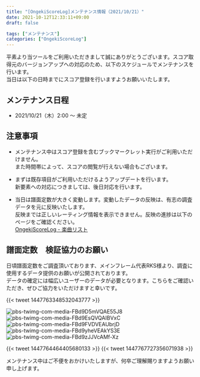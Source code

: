 ```yaml
---
title: "[OngekiScoreLog]メンテナンス情報（2021/10/21）"
date: 2021-10-12T12:33:11+09:00
draft: false

tags: ["メンテナンス"]
categories: ["OngekiScoreLog"]
---
```


平素より当ツールをご利用いただきまして誠にありがとうございます。スコア取得元のバージョンアップへの対応のため、以下のスケジュールでメンテナンスを行います。  
当日は以下の日時までにスコア登録を行いますようお願いいたします。

<!--more-->

<!-- ## 追記: 2021/10/22 2:00

メンテナンスを終了いたしました。  
スコア登録ができる状態となっております。

なお、譜面定数に関しましては、すべてリセットを行っております。  
反映までしばらくお待ちください。

メンテナンスにご協力いただきまして誠にありがとうございました。

## 追記: 2021/10/21 2:00

メンテナンスを開始いたしました。  
メンテナンス中はスコア登録を含むブックマークレット実行がご利用いただけません。  
状況に関しましては[Twitter@ongeki_score](https://twitter.com/ongeki_score)にてご報告いたします。 -->

## メンテナンス日程

- 2021/10/21（木）2:00 〜 未定

## 注意事項

- メンテナンス中はスコア登録を含むブックマークレット実行がご利用いただけません。  
また時間帯によって、スコアの閲覧が行えない場合もございます。

- まずは既存項目がご利用いただけるようアップデートを行います。  
新要素への対応につきましては、後日対応を行います。

- 当日は譜面定数が大きく変動します。変動したデータの反映は、有志の調査データを元に反映いたします。  
反映までは正しいレーティング情報を表示できません。反映の進捗は以下のページをご確認ください。  
[OngekiScoreLog - 楽曲リスト](https://ongeki-score.net/music)

## 譜面定数　検証協力のお願い

日頃譜面定数をご調査頂いております、メインフレーム代表RKS様より、調査に使用するデータ提供のお願いが公開されております。  
データの確定には幅広いユーザーのデータが必要となります。こちらをご確認いただき、ぜひご協力をいただけますと幸いです。

{{< tweet 1447763348532043777 >}}

![pbs-twimg-com-media-FBd9D5mVQAE55J8](/images/pbs-twimg-com-media-FBd9D5mVQAE55J8.jpg)  
![pbs-twimg-com-media-FBd9EsQVQAIBVxC](/images/pbs-twimg-com-media-FBd9EsQVQAIBVxC.jpg)  
![pbs-twimg-com-media-FBd9FVDVEAUbrjD](/images/pbs-twimg-com-media-FBd9FVDVEAUbrjD.jpg)  
![pbs-twimg-com-media-FBd9yheVEAkYS3E](/images/pbs-twimg-com-media-FBd9yheVEAkYS3E.jpg)  
![pbs-twimg-com-media-FBd9zJJVcAMf-Xz](/images/pbs-twimg-com-media-FBd9zJJVcAMf-Xz.jpg)

{{< tweet 1447764464405680133 >}}
{{< tweet 1447767727356071938 >}}

メンテナンス中はご不便をおかけいたしますが、何卒ご理解賜りますようお願い申し上げます。
